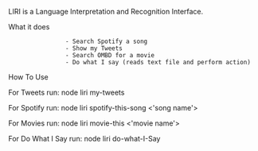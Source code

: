LIRI is a Language Interpretation and Recognition Interface. 

What it does

					- Search Spotify a song
					- Show my Tweets 
					- Search OMBD for a movie
					- Do what I say (reads text file and perform action)


How To Use

For Tweets run: node liri my-tweets

For Spotify run: node liri spotify-this-song <'song name'>

For Movies run: node liri movie-this <'movie name'>

For Do What I Say run: node liri do-what-I-Say